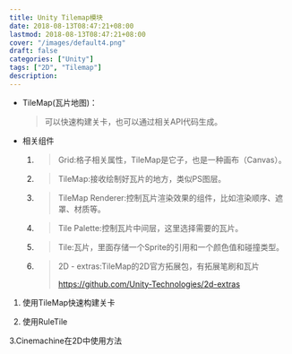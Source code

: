 ```yaml
---
title: Unity Tilemap模块
date: 2018-08-13T08:47:21+08:00
lastmod: 2018-08-13T08:47:21+08:00
cover: "/images/default4.png"
draft: false
categories: ["Unity"]
tags: ["2D", "Tilemap"]
description: 
---
```


- TileMap(瓦片地图)：
    >可以快速构建关卡，也可以通过相关API代码生成。

    

- 相关组件
    1. >Grid:格子相关属性，TileMap是它子，也是一种画布（Canvas）。

    2. >TileMap:接收绘制好瓦片的地方，类似PS图层。

    3. >TileMap Renderer:控制瓦片渲染效果的组件，比如渲染顺序、遮罩、材质等。

    4. >Tile Palette:控制瓦片中间层，这里选择需要的瓦片。

    5. >Tile:瓦片，里面存储一个Sprite的引用和一个颜色值和碰撞类型。

    6. >2D - extras:TileMap的2D官方拓展包，有拓展笔刷和瓦片
       >
       >https://github.com/Unity-Technologies/2d-extras

       

1. 使用TileMap快速构建关卡



2. 使用RuleTile



3.Cinemachine在2D中使用方法